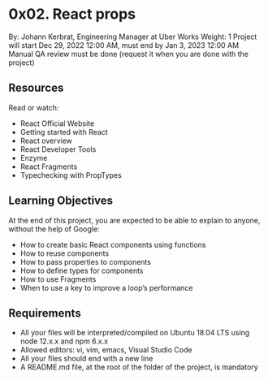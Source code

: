 # 0x02. React props
 By: Johann Kerbrat, Engineering Manager at Uber Works
 Weight: 1
 Project will start Dec 29, 2022 12:00 AM, must end by Jan 3, 2023 12:00 AM
 Manual QA review must be done (request it when you are done with the project)


## Resources
Read or watch:

* React Official Website
* Getting started with React
* React overview
* React Developer Tools
* Enzyme
* React Fragments
* Typechecking with PropTypes

## Learning Objectives
At the end of this project, you are expected to be able to explain to anyone, without the help of Google:

* How to create basic React components using functions
* How to reuse components
* How to pass properties to components
* How to define types for components
* How to use Fragments
* When to use a key to improve a loop’s performance

## Requirements
* All your files will be interpreted/compiled on Ubuntu 18.04 LTS using node 12.x.x and npm 6.x.x
* Allowed editors: vi, vim, emacs, Visual Studio Code
* All your files should end with a new line
* A README.md file, at the root of the folder of the project, is mandatory